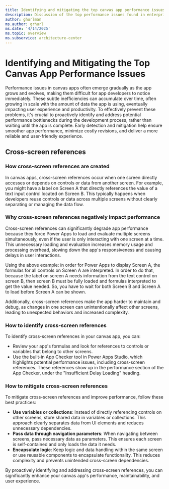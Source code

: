```yaml
---
title: Identifying and mitigating the top canvas app performance issues 
description: Discussion of the top performance issues found in enterprise canvas apps, how to mitigate them, and when to be proactive about it
author: ghurlman
ms.author: grhurl
ms.date: '4/14/2025'
ms.topic: overview
ms.subservice: architecture-center
---
```

# Identifying and Mitigating the Top Canvas App Performance Issues

Performance issues in canvas apps often emerge gradually as the app grows and evolves, making them difficult for app developers to notice immediately. These subtle inefficiencies can accumulate over time, often growing in scale with the amount of data the app is using, eventually impacting user experience and productivity. To effectively prevent these problems, it's crucial to proactively identify and address potential performance bottlenecks during the development process, rather than waiting until the app is complete. Early detection and mitigation help ensure smoother app performance, minimize costly revisions, and deliver a more reliable and user-friendly experience.

## Cross-screen references

### How cross-screen references are created

In canvas apps, cross-screen references occur when one screen directly accesses or depends on controls or data from another screen. For example, you might have a label on Screen A that directly references the value of a text input control located on Screen B. This typically happens when developers reuse controls or data across multiple screens without clearly separating or managing the data flow.

### Why cross-screen references negatively impact performance

Cross-screen references can significantly degrade app performance because they force Power Apps to load and evaluate multiple screens simultaneously, even if the user is only interacting with one screen at a time. This unnecessary loading and evaluation increases memory usage and processing overhead, slowing down the app's responsiveness and causing delays in user interactions.

Using the above example: in order for Power Apps to display Screen A, the formulas for all controls on Screen A are interpreted. In order to do that, because the label on screen A needs information from the text control on screen B, then screen B must be fully loaded and formulas interpreted to get the value needed. So, you have to wait for both Screen B and Screen A to load before Screen A can be shown.

Additionally, cross-screen references make the app harder to maintain and debug, as changes in one screen can unintentionally affect other screens, leading to unexpected behaviors and increased complexity.

### How to identify cross-screen references

To identify cross-screen references in your canvas app, you can:

- Review your app's formulas and look for references to controls or variables that belong to other screens.
- Use the built-in App Checker tool in Power Apps Studio, which highlights potential performance issues, including cross-screen references. These references show up in the performance section of the App Checker, under the "Insufficient Delay Loading" heading.

### How to mitigate cross-screen references

To mitigate cross-screen references and improve performance, follow these best practices:

- **Use variables or collections**: Instead of directly referencing controls on other screens, store shared data in variables or collections. This approach clearly separates data from UI elements and reduces unnecessary dependencies.
- **Pass data through navigation parameters**: When navigating between screens, pass necessary data as parameters. This ensures each screen is self-contained and only loads the data it needs.
- **Encapsulate logic**: Keep logic and data handling within the same screen or use reusable components to encapsulate functionality. This reduces complexity and prevents unintended cross-screen dependencies.

By proactively identifying and addressing cross-screen references, you can significantly enhance your canvas app's performance, maintainability, and user experience.

